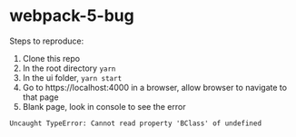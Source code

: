 # webpack-5-bug

Steps to reproduce:

1. Clone this repo
2. In the root directory `yarn`
3. In the ui folder, `yarn start`
4. Go to https://localhost:4000 in a browser, allow browser to navigate to that page
5. Blank page, look in console to see the error

```
Uncaught TypeError: Cannot read property 'BClass' of undefined
```
